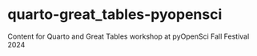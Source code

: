 # quarto-great_tables-pyopensci
Content for Quarto and Great Tables workshop at pyOpenSci Fall Festival 2024
